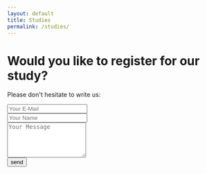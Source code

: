 ```yaml
---
layout: default
title: Studies
permalink: /studies/
---
```


<h1> Would you like to register for our study? </h1> 

Please don't hesitate to write us:
<form action="https://formspree.io/f/mvoybwjv" method="POST">
    <input type="text" width=100 name="email" placeholder="Your E-Mail"><br>
    <input type="text" width=50 name="name" placeholder="Your Name"><br>
    <textarea type="text" width="50" name="content" rows="5" placeholder="Your Message"></textarea><br>
    <input type="hidden" name="_next" value="{{ site.baseurl }}/danke.html" />
    <input type="hidden" name="_subject" value="Registration " />
    <input type="submit" value="send">
</form>


